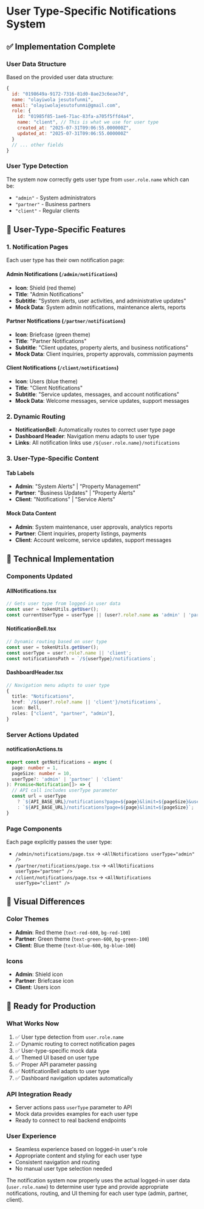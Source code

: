 # User Type-Specific Notifications System

## ✅ Implementation Complete

### User Data Structure
Based on the provided user data structure:
```javascript
{
  id: "0198649a-9172-7316-81d0-8ae23c6eae7d",
  name: "olayiwola jesutofunmi",
  email: "olayiwolajesutofunmi@gmail.com",
  role: {
    id: "01985f85-1ae6-71ac-83fa-a705f5ffd4a4",
    name: "client", // This is what we use for user type
    created_at: "2025-07-31T09:06:55.000000Z",
    updated_at: "2025-07-31T09:06:55.000000Z"
  }
  // ... other fields
}
```

### User Type Detection
The system now correctly gets user type from `user.role.name` which can be:
- `"admin"` - System administrators
- `"partner"` - Business partners
- `"client"` - Regular clients

## 🎯 User-Type-Specific Features

### 1. **Notification Pages**
Each user type has their own notification page:

#### **Admin Notifications** (`/admin/notifications`)
- **Icon**: Shield (red theme)
- **Title**: "Admin Notifications"
- **Subtitle**: "System alerts, user activities, and administrative updates"
- **Mock Data**: System admin notifications, maintenance alerts, reports

#### **Partner Notifications** (`/partner/notifications`)
- **Icon**: Briefcase (green theme)
- **Title**: "Partner Notifications"
- **Subtitle**: "Client updates, property alerts, and business notifications"
- **Mock Data**: Client inquiries, property approvals, commission payments

#### **Client Notifications** (`/client/notifications`)
- **Icon**: Users (blue theme)
- **Title**: "Client Notifications"
- **Subtitle**: "Service updates, messages, and account notifications"
- **Mock Data**: Welcome messages, service updates, support messages

### 2. **Dynamic Routing**
- **NotificationBell**: Automatically routes to correct user type page
- **Dashboard Header**: Navigation menu adapts to user type
- **Links**: All notification links use `/${user.role.name}/notifications`

### 3. **User-Type-Specific Content**

#### **Tab Labels**
- **Admin**: "System Alerts" | "Property Management"
- **Partner**: "Business Updates" | "Property Alerts"  
- **Client**: "Notifications" | "Service Alerts"

#### **Mock Data Content**
- **Admin**: System maintenance, user approvals, analytics reports
- **Partner**: Client inquiries, property listings, payments
- **Client**: Account welcome, service updates, support messages

## 🔧 Technical Implementation

### **Components Updated**

#### **AllNotifications.tsx**
```typescript
// Gets user type from logged-in user data
const user = tokenUtils.getUser();
const currentUserType = userType || (user?.role?.name as 'admin' | 'partner' | 'client') || 'client';
```

#### **NotificationBell.tsx**
```typescript
// Dynamic routing based on user type
const user = tokenUtils.getUser();
const userType = user?.role?.name || 'client';
const notificationsPath = `/${userType}/notifications`;
```

#### **DashboardHeader.tsx**
```typescript
// Navigation menu adapts to user type
{
  title: "Notifications",
  href: `/${user?.role?.name || 'client'}/notifications`,
  icon: Bell,
  roles: ["client", "partner", "admin"],
}
```

### **Server Actions Updated**

#### **notificationActions.ts**
```typescript
export const getNotifications = async (
  page: number = 1,
  pageSize: number = 10,
  userType?: 'admin' | 'partner' | 'client'
): Promise<Notification[]> => {
  // API call includes userType parameter
  const url = userType 
    ? `${API_BASE_URL}/notifications?page=${page}&limit=${pageSize}&userType=${userType}`
    : `${API_BASE_URL}/notifications?page=${page}&limit=${pageSize}`;
}
```

### **Page Components**
Each page explicitly passes the user type:
- `/admin/notifications/page.tsx` → `<AllNotifications userType="admin" />`
- `/partner/notifications/page.tsx` → `<AllNotifications userType="partner" />`
- `/client/notifications/page.tsx` → `<AllNotifications userType="client" />`

## 🎨 Visual Differences

### **Color Themes**
- **Admin**: Red theme (`text-red-600`, `bg-red-100`)
- **Partner**: Green theme (`text-green-600`, `bg-green-100`)
- **Client**: Blue theme (`text-blue-600`, `bg-blue-100`)

### **Icons**
- **Admin**: Shield icon
- **Partner**: Briefcase icon
- **Client**: Users icon

## 🚀 Ready for Production

### **What Works Now**
1. ✅ User type detection from `user.role.name`
2. ✅ Dynamic routing to correct notification pages
3. ✅ User-type-specific mock data
4. ✅ Themed UI based on user type
5. ✅ Proper API parameter passing
6. ✅ NotificationBell adapts to user type
7. ✅ Dashboard navigation updates automatically

### **API Integration Ready**
- Server actions pass `userType` parameter to API
- Mock data provides examples for each user type
- Ready to connect to real backend endpoints

### **User Experience**
- Seamless experience based on logged-in user's role
- Appropriate content and styling for each user type
- Consistent navigation and routing
- No manual user type selection needed

The notification system now properly uses the actual logged-in user data (`user.role.name`) to determine user type and provide appropriate notifications, routing, and UI theming for each user type (admin, partner, client).
